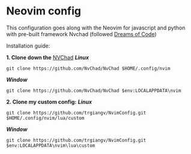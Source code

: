# Neovim config

This configuration goes along with the Neovim for javascript and python with pre-built framework Nvchad
(followed [Dreams of Code](https://youtube.com/@dreamsofcode))

Installation guide:

**1. Clone down the** [NVChad](https://nvchad.com)
***Linux***
```
git clone https://github.com/NvChad/NvChad $HOME/.config/nvim
```
***Window***
```
git clone https://github.com/NvChad/NvChad $env:LOCALAPPDATA\nvim
```

**2. Clone my custom config:**
***Linux***
```
git clone https://github.com/trgiangv/NvimConfig.git $HOME/.config/nvim/lua/custom
```
***Window***
```
git clone https://github.com/trgiangv/NvimConfig.git $env:LOCALAPPDATA\nvim\lua\custom
```
